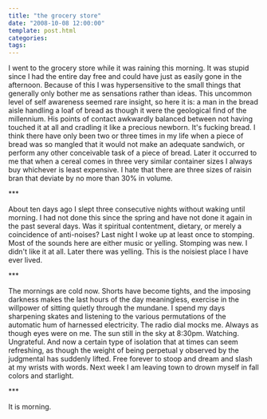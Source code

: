 ```yaml
---
title: "the grocery store"
date: "2008-10-08 12:00:00"
template: post.html
categories: 
tags: 
---
```


I went to the grocery store while it was raining this morning. It was stupid since I had the entire day free and could have just as easily gone in the afternoon. Because of this I was hypersensitive to the small things that generally only bother me as sensations rather than ideas. This uncommon level of self awareness seemed rare insight, so here it is: a man in the bread aisle handling a loaf of bread as though it were the geological find of the millennium. His points of contact awkwardly balanced between not having touched it at all and cradling it like a precious newborn. It's fucking bread. I think there have only been two or three times in my life when a piece of bread was so mangled that it would not make an adequate sandwich, or perform any other conceivable task of a piece of bread. Later it occurred to me that when a cereal comes in three very similar container sizes I always buy whichever is least expensive. I hate that there are three sizes of raisin bran that deviate by no more than 30% in volume. 

\*** 

About ten days ago I slept three consecutive nights without waking until morning. I had not done this since the spring and have not done it again in the past several days. Was it spiritual contentment, dietary, or merely a coincidence of anti-noises? Last night I woke up at least once to stomping. Most of the sounds here are either music or yelling. Stomping was new. I didn't like it at all. Later there was yelling. This is the noisiest place I have ever lived. 

\*** 

The mornings are cold now. Shorts have become tights, and the imposing darkness makes the last hours of the day meaningless, exercise in the willpower of sitting quietly through the mundane. I spend my days sharpening skates and listening to the various permutations of the automatic hum of harnessed electricity. The radio dial mocks me. Always as though eyes were on me. The sun still in the sky at 8:30pm. Watching. Ungrateful. And now a certain type of isolation that at times can seem refreshing, as though the weight of being perpetual y observed by the judgmental has suddenly lifted. Free forever to stoop and dream and slash at my wrists with words. Next week I am leaving town to drown myself in fall colors and starlight. 

\*** 

It is morning.